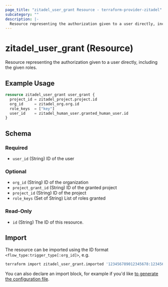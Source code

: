 ```yaml
---
page_title: "zitadel_user_grant Resource - terraform-provider-zitadel"
subcategory: ""
description: |-
  Resource representing the authorization given to a user directly, including the given roles.
---
```


# zitadel_user_grant (Resource)

Resource representing the authorization given to a user directly, including the given roles.

## Example Usage

```terraform
resource zitadel_user_grant user_grant {
  project_id = zitadel_project.project.id
  org_id     = zitadel_org.org.id
  role_keys  = ["key"]
  user_id    = zitadel_human_user.granted_human_user.id
}
```

<!-- schema generated by tfplugindocs -->
## Schema

### Required

- `user_id` (String) ID of the user

### Optional

- `org_id` (String) ID of the organization
- `project_grant_id` (String) ID of the granted project
- `project_id` (String) ID of the project
- `role_keys` (Set of String) List of roles granted

### Read-Only

- `id` (String) The ID of this resource.

## Import

The resource can be imported using the ID format `<flow_type:trigger_type[:org_id]>`, e.g.

```bash
terraform import zitadel_user_grant.imported '123456789012345678:123456789012345678:123456789012345678'
```

You can also declare an import block, for example if you'd like [to generate the configuration file](https://developer.hashicorp.com/terraform/language/import/generating-configuration).
